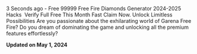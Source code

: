 <p>3&nbsp;Seconds&nbsp;ago - Free 99999 Free Fire Diamonds Generator 2024-2025&nbsp; Hacks&nbsp; Verify Full Free This Month Fast Claim Now. Unlock Limitless Possibilities Are you passionate about the exhilarating world of Garena Free Fire? Do you dream of dominating the game and unlocking all the premium features effortlessly?</p>
<p><strong>Updated on May 1, 2024</strong></p>
<p>&nbsp;</p>
